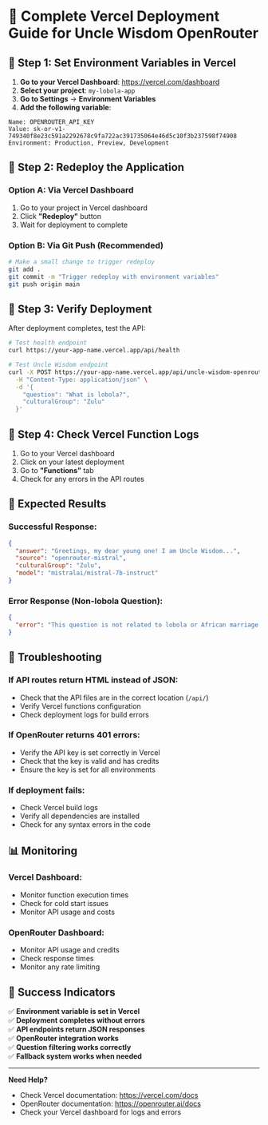 # 🚀 Complete Vercel Deployment Guide for Uncle Wisdom OpenRouter

## 🔧 **Step 1: Set Environment Variables in Vercel**

1. **Go to your Vercel Dashboard**: https://vercel.com/dashboard
2. **Select your project**: `my-lobola-app`
3. **Go to Settings** → **Environment Variables**
4. **Add the following variable**:

```
Name: OPENROUTER_API_KEY
Value: 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
Environment: Production, Preview, Development
```

## 🔧 **Step 2: Redeploy the Application**

### Option A: Via Vercel Dashboard
1. Go to your project in Vercel dashboard
2. Click **"Redeploy"** button
3. Wait for deployment to complete

### Option B: Via Git Push (Recommended)
```bash
# Make a small change to trigger redeploy
git add .
git commit -m "Trigger redeploy with environment variables"
git push origin main
```

## 🔧 **Step 3: Verify Deployment**

After deployment completes, test the API:

```bash
# Test health endpoint
curl https://your-app-name.vercel.app/api/health

# Test Uncle Wisdom endpoint
curl -X POST https://your-app-name.vercel.app/api/uncle-wisdom-openrouter \
  -H "Content-Type: application/json" \
  -d '{
    "question": "What is lobola?",
    "culturalGroup": "Zulu"
  }'
```

## 🔧 **Step 4: Check Vercel Function Logs**

1. Go to your Vercel dashboard
2. Click on your latest deployment
3. Go to **"Functions"** tab
4. Check for any errors in the API routes

## 🎯 **Expected Results**

### **Successful Response:**
```json
{
  "answer": "Greetings, my dear young one! I am Uncle Wisdom...",
  "source": "openrouter-mistral",
  "culturalGroup": "Zulu",
  "model": "mistralai/mistral-7b-instruct"
}
```

### **Error Response (Non-lobola Question):**
```json
{
  "error": "This question is not related to lobola or African marriage traditions..."
}
```

## 🚨 **Troubleshooting**

### **If API routes return HTML instead of JSON:**
- Check that the API files are in the correct location (`/api/`)
- Verify Vercel functions configuration
- Check deployment logs for build errors

### **If OpenRouter returns 401 errors:**
- Verify the API key is set correctly in Vercel
- Check that the key is valid and has credits
- Ensure the key is set for all environments

### **If deployment fails:**
- Check Vercel build logs
- Verify all dependencies are installed
- Check for any syntax errors in the code

## 📊 **Monitoring**

### **Vercel Dashboard:**
- Monitor function execution times
- Check for cold start issues
- Monitor API usage and costs

### **OpenRouter Dashboard:**
- Monitor API usage and credits
- Check response times
- Monitor any rate limiting

## 🎉 **Success Indicators**

✅ **Environment variable is set in Vercel**  
✅ **Deployment completes without errors**  
✅ **API endpoints return JSON responses**  
✅ **OpenRouter integration works**  
✅ **Question filtering works correctly**  
✅ **Fallback system works when needed**  

---

**Need Help?**
- Check Vercel documentation: https://vercel.com/docs
- OpenRouter documentation: https://openrouter.ai/docs
- Check your Vercel dashboard for logs and errors 